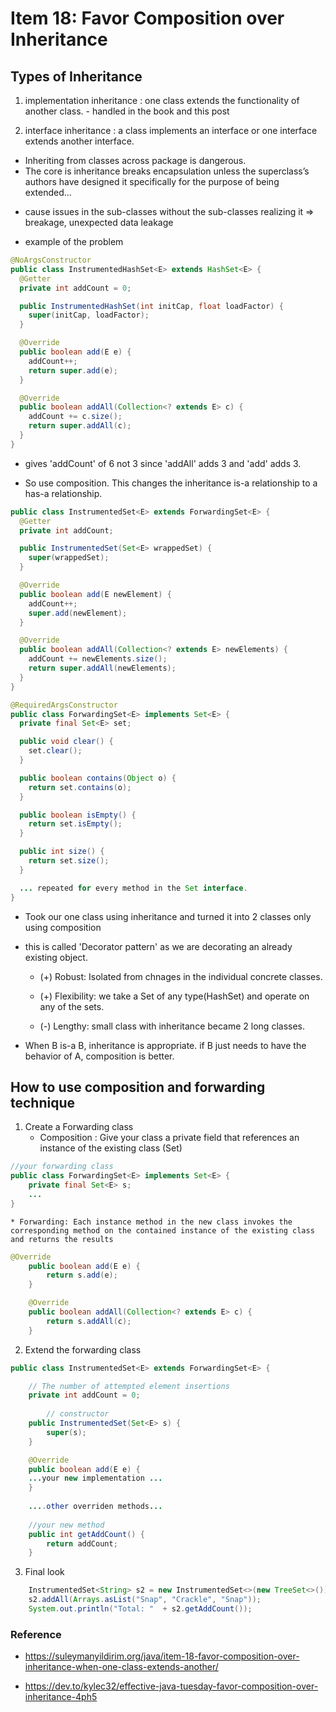 # Item 18: Favor Composition over Inheritance


## Types of Inheritance


1. implementation inheritance : one class extends the functionality of another class. - handled in the book and this post


2. interface inheritance : a class implements an interface or one interface extends another interface.


- Inheriting from classes across package is dangerous.
- The core is inheritance breaks encapsulation unless the superclass’s authors have designed it specifically for the purpose of being extended... 
* cause issues in the sub-classes without the sub-classes realizing it => breakage, unexpected data leakage


* example of the problem
```Java
@NoArgsConstructor
public class InstrumentedHashSet<E> extends HashSet<E> {
  @Getter
  private int addCount = 0;

  public InstrumentedHashSet(int initCap, float loadFactor) {
    super(initCap, loadFactor);
  }

  @Override
  public boolean add(E e) {
    addCount++;
    return super.add(e);
  }

  @Override
  public boolean addAll(Collection<? extends E> c) {
    addCount += c.size();
    return super.addAll(c);
  }
}
```


- gives 'addCount' of 6 not 3 since 'addAll' adds 3 and 'add' adds 3.


 - So use composition. This changes the inheritance is-a relationship to a has-a relationship.


```java
public class InstrumentedSet<E> extends ForwardingSet<E> {
  @Getter
  private int addCount;

  public InstrumentedSet(Set<E> wrappedSet) {
    super(wrappedSet);
  }

  @Override
  public boolean add(E newElement) {
    addCount++;
    super.add(newElement);
  }

  @Override
  public boolean addAll(Collection<? extends E> newElements) {
    addCount += newElements.size();
    return super.addAll(newElements);
  }
}

@RequiredArgsConstructor
public class ForwardingSet<E> implements Set<E> {
  private final Set<E> set;

  public void clear() {
    set.clear();
  }

  public boolean contains(Object o) {
    return set.contains(o);
  }

  public boolean isEmpty() {
    return set.isEmpty();
  }

  public int size() {
    return set.size();
  }

  ... repeated for every method in the Set interface.
}
```


- Took our one class using inheritance and turned it into 2 classes only using composition


- this is called 'Decorator pattern' as we are decorating an already existing object.
    
    
    * (+) Robust: Isolated from chnages in the individual concrete classes. 


    * (+) Flexibility: we take a Set of any type(HashSet) and operate on any of the sets. 

    * (-) Lengthy: small class with inheritance became 2 long classes.


- When B is-a B, inheritance is appropriate. if B just needs to have the behavior of A, composition is better.   




## How to use composition and forwarding technique


1. Create a Forwarding class
    * Composition : Give your class a private field that references an instance of the existing class (Set)


```Java
//your forwarding class
public class ForwardingSet<E> implements Set<E> {
 	private final Set<E> s;
 	...
}
```


    * Forwarding: Each instance method in the new class invokes the corresponding method on the contained instance of the existing class and returns the results


```Java
@Override
	public boolean add(E e) {
		return s.add(e);
	}

	@Override
	public boolean addAll(Collection<? extends E> c) {
		return s.addAll(c);
	}
```



2. Extend the forwarding class


```Java
public class InstrumentedSet<E> extends ForwardingSet<E> {

	// The number of attempted element insertions
	private int addCount = 0;
    
        // constructor 
	public InstrumentedSet(Set<E> s) {
		super(s);
	}

	@Override
	public boolean add(E e) {
	...your new implementation ...
	}
	
	....other overriden methods...
	
	//your new method
	public int getAddCount() {
		return addCount;
	}
```


3. Final look


```Java
	InstrumentedSet<String> s2 = new InstrumentedSet<>(new TreeSet<>());
	s2.addAll(Arrays.asList("Snap", "Crackle", "Snap"));
	System.out.println("Total: "  + s2.getAddCount());
```








### Reference
 - https://suleymanyildirim.org/java/item-18-favor-composition-over-inheritance-when-one-class-extends-another/


 - https://dev.to/kylec32/effective-java-tuesday-favor-composition-over-inheritance-4ph5
